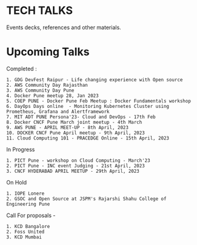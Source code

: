 # TECH TALKS

Events decks, references and other materials.


# Upcoming Talks


Completed :
```
1. GDG DevFest Raipur - Life changing experience with Open source
2. AWS Community Day Rajasthan
3. AWS Community Day Pune
4. Docker Pune meetup 28, Jan 2023
5. COEP PUNE - Docker Pune Feb Meetup : Docker Fundamentals workshop
6. DayOps Days online  - Monitoring Kubernetes Cluster using Prometheus, Grafana and Alertframework
7. MIT ADT PUNE Persona'23- Cloud and DevOps - 17th Feb
8. Docker CNCF Pune March joint meetup - 4th March
9. AWS PUNE - APRIL MEET-UP - 8th April, 2023
10. DOCKER CNCF Pune April meetup - 9th April, 2023
11. Cloud Computing 101 - PRACEDGE Online - 15th April, 2023
```

In Progress
```  
1. PICT Pune - workshop on Cloud Computing - March'23
2. PICT Pune - INC event Judging - 21st April, 2023
3. CNCF HYDERABAD APRIL MEETUP - 29th April, 2023

```

On Hold
```
1. IOPE Lonere
2. GSOC and Open Source at JSPM's Rajarshi Shahu College of Engineering Pune

```

Call For proposals - 
```
1. KCD Bangalore 
2. Foss United
3. KCD Mumbai 
```
